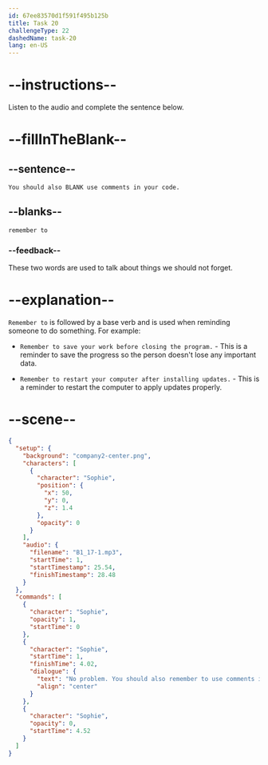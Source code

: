 ```yaml
---
id: 67ee83570d1f591f495b125b
title: Task 20
challengeType: 22
dashedName: task-20
lang: en-US
---
```


<!-- (audio) Sophie: No problem. You should also remember to use comments in your code. -->

# --instructions--

Listen to the audio and complete the sentence below.

# --fillInTheBlank--

## --sentence--

`You should also BLANK use comments in your code.`

## --blanks--

`remember to`

### --feedback--

These two words are used to talk about things we should not forget.

# --explanation--

`Remember to` is followed by a base verb and is used when reminding someone to do something. For example:

- `Remember to save your work before closing the program.` - This is a reminder to save the progress so the person doesn't lose any important data.

- `Remember to restart your computer after installing updates.` - This is a reminder to restart the computer to apply updates properly.

# --scene--

```json
{
  "setup": {
    "background": "company2-center.png",
    "characters": [
      {
        "character": "Sophie",
        "position": {
          "x": 50,
          "y": 0,
          "z": 1.4
        },
        "opacity": 0
      }
    ],
    "audio": {
      "filename": "B1_17-1.mp3",
      "startTime": 1,
      "startTimestamp": 25.54,
      "finishTimestamp": 28.48
    }
  },
  "commands": [
    {
      "character": "Sophie",
      "opacity": 1,
      "startTime": 0
    },
    {
      "character": "Sophie",
      "startTime": 1,
      "finishTime": 4.02,
      "dialogue": {
        "text": "No problem. You should also remember to use comments in your code.",
        "align": "center"
      }
    },
    {
      "character": "Sophie",
      "opacity": 0,
      "startTime": 4.52
    }
  ]
}
```

